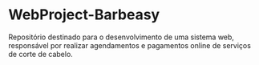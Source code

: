 # WebProject-Barbeasy
Repositório destinado para o desenvolvimento de uma sistema web, responsável por realizar agendamentos e pagamentos online de serviços de corte de cabelo.
